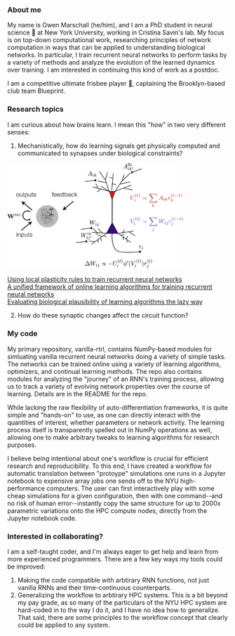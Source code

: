 ### About me
My name is Owen Marschall (he/him), and I am a PhD student in neural science :brain: at New York University, working in Cristina Savin's lab. My focus is on top-down computational work, researching principles of network computation in ways that can be applied to understanding biological networks. In particular, I train recurrent neural networks to perform tasks by a variety of methods and analyze the evolution of the learned dynamics over training. I am interested in continuing this kind of work as a postdoc.

I am a competitive ultimate frisbee player :flying_disc:, captaining the Brooklyn-based club team Blueprint.

### Research topics
I am curious about how brains learn. I mean this "how" in two very different senses:

1) Mechanistically, how do learning signals get physically computed and communicated to synapses under biological constraints?
 
 <img src="images/single_neuron_shrunk.png" width=400>
 
[Using local plasticity rules to train recurrent neural networks](https://arxiv.org/abs/1905.12100)  
[A unified framework of online learning algorithms for training recurrent neural networks](https://jmlr.org/beta/papers/v21/19-562.html)  
[Evaluating biological plausibility of learning algorithms the lazy way](https://openreview.net/pdf?id=HJgPEXtIUS)

2) How do these synaptic changes affect the circuit function?

### My code
My primary repository, vanilla-rtrl, contains NumPy-based modules for simluating vanilla recurrent neural networks doing a variety of simple tasks. The networks can be trained online using a variety of learning algorithms, optimizers, and continual learning methods. The repo also contains modules for analyzing the "journey" of an RNN's training process, allowing us to track a variety of evolving network properties over the course of learning. Details are in the README for the repo.

While lacking the raw flexibility of auto-differentiation frameworks, it is quite simple and "hands-on" to use, as one can directly interact with the quantities of interest, whether parameters or network activity. The learning process itself is transparently spelled out in NumPy operations as well, allowing one to make arbitrary tweaks to learning algorithms for research purposes.

I believe being intentional about one's workflow is crucial for efficient research and reproducibility. To this end, I have created a workflow for automatic translation between "protoype" simulations one runs in a Jupyter notebook to expensive array jobs one sends off to the NYU high-performance computers. The user can first interactively play with some cheap simulations for a given configuration, then with one command--and no risk of human error--instantly copy the same structure for up to 2000x parametric variations onto the HPC compute nodes, directly from the Jupyter notebook code.

### Interested in collaborating?
I am a self-taught coder, and I'm always eager to get help and learn from more experienced programmers. There are a few key ways my tools could be improved:
1) Making the code compatible with arbtirary RNN functions, not just vanilla RNNs and their time-continuous counterparts.
2) Generalizing the workflow to arbtirary HPC systems. This is a bit beyond my pay grade, as so many of the particulars of the NYU HPC system are hard-coded in to the way I do it, and I have no idea how to generalize. That said, there are some principles to the workflow concept that clearly could be applied to any system.


